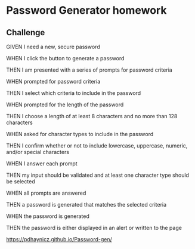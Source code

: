 <h1>Password Generator homework</h1> 

<h2>Challenge</h2>

<p>GIVEN I need a new, secure password<p>
<p>WHEN I click the button to generate a password<p>
<p>THEN I am presented with a series of prompts for password criteria<p>
<p>WHEN prompted for password criteria<p>
<p>THEN I select which criteria to include in the password<p>
<p>WHEN prompted for the length of the password<p>
<p>THEN I choose a length of at least 8 characters and no more than 128 characters<p>
<p>WHEN asked for character types to include in the password<p>
<p>THEN I confirm whether or not to include lowercase, uppercase, numeric, and/or special characters<p>
<p>WHEN I answer each prompt<p>
<p>THEN my input should be validated and at least one character type should be selected<p>
<p>WHEN all prompts are answered<p>
<p>THEN a password is generated that matches the selected criteria<p>
<p>WHEN the password is generated<p>
<p>THEN the password is either displayed in an alert or written to the page<p>
  
  
https://pdhaynicz.github.io/Password-gen/
